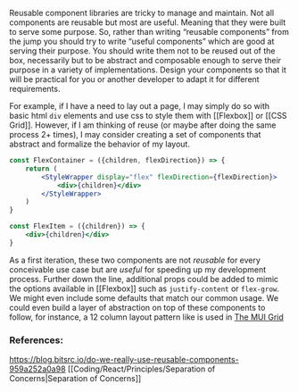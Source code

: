 Reusable component libraries are tricky to manage and maintain. Not all components are reusable but most are useful. Meaning that they were built to serve some purpose. So, rather than writing “reusable components” from the jump you should try to write “useful components” which are good at serving their purpose. You should write them not to be reused out of the box, necessarily but to be abstract and composable enough to serve their purpose in a variety of implementations. Design your components so that it will be practical for you or another developer to adapt it for different requirements.

For example, if I have a need to lay out a page, I may simply do so with basic html `div` elements and use css to style them with [[Flexbox]] or [[CSS Grid]]. However, if I am thinking of reuse (or maybe after doing the same process 2+ times), I may consider creating a set of components that abstract and formalize the behavior of my layout.

```jsx
const FlexContainer = ({children, flexDirection}) => {
	return (
		<StyleWrapper display="flex" flexDirection={flexDirection}>
			<div>{children}</div>
		</StyleWrapper> 
	)
}

const FlexItem = ({children}) => {
	<div>{children}</div>
}
```

As a first iteration, these two components are not *reusable* for every conceivable use case but are *useful* for speeding up my development process. Further down the line, additional props could be added to mimic the options available in [[Flexbox]] such as  `justify-content` or `flex-grow`. We might even include some defaults that match our common usage. We could even build a layer of abstraction on top of these components to follow, for instance, a 12 column layout pattern like is used in [The MUI Grid](https://mui.com/material-ui/react-grid/) 
### References:
https://blog.bitsrc.io/do-we-really-use-reusable-components-959a252a0a98
[[Coding/React/Principles/Separation of Concerns|Separation of Concerns]]
